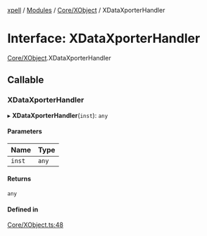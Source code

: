 [xpell](../README.md) / [Modules](../modules.md) / [Core/XObject](../modules/Core_XObject.md) / XDataXporterHandler

# Interface: XDataXporterHandler

[Core/XObject](../modules/Core_XObject.md).XDataXporterHandler

## Callable

### XDataXporterHandler

▸ **XDataXporterHandler**(`inst`): `any`

#### Parameters

| Name | Type |
| :------ | :------ |
| `inst` | `any` |

#### Returns

`any`

#### Defined in

[Core/XObject.ts:48](https://github.com/fridman-tamir/XPell/blob/be3d5a4/src/Core/XObject.ts#L48)
